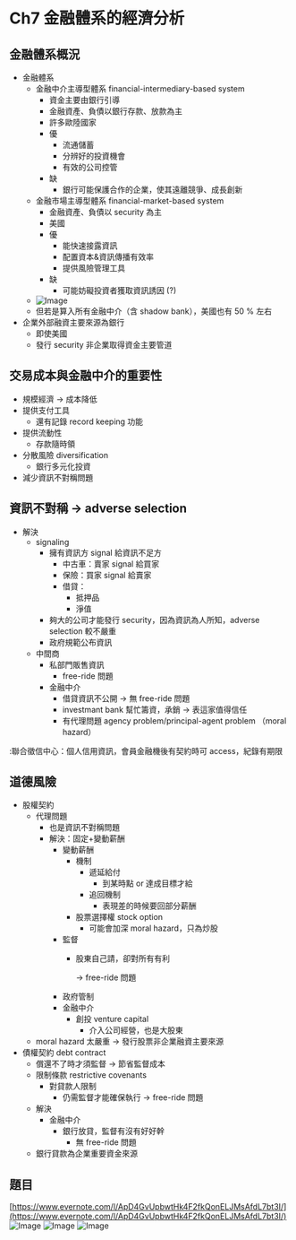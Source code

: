 # Ch7 金融體系的經濟分析

## 金融體系概況

* 金融體系
  * 金融中介主導型體系 financial-intermediary-based system
    * 資金主要由銀行引導
    * 金融資產、負債以銀行存款、放款為主
    * 許多歐陸國家
    * 優
      * 流通儲蓄
      * 分辨好的投資機會
      * 有效的公司控管
    * 缺
      * 銀行可能保護合作的企業，使其遠離競爭、成長創新
  * 金融市場主導型體系 financial-market-based system
    * 金融資產、負債以 security 為主
    * 美國
    * 優
      * 能快速接露資訊
      * 配置資本&資訊傳播有效率
      * 提供風險管理工具
    * 缺
      * 可能妨礙投資者獲取資訊誘因 \(?\)
  * ![Image](https://i.imgur.com/TiSSls1.png)
  * 但若是算入所有金融中介（含 shadow bank），美國也有 50 % 左右
* 企業外部融資主要來源為銀行
  * 即使美國
  * 發行 security 非企業取得資金主要管道

## 交易成本與金融中介的重要性

* 規模經濟 → 成本降低
* 提供支付工具
  * 還有記錄 record keeping 功能
* 提供流動性
  * 存款隨時領
* 分散風險 diversification
  * 銀行多元化投資
* 減少資訊不對稱問題

## 資訊不對稱 → adverse selection

* 解決
  * signaling
    * 擁有資訊方 signal 給資訊不足方
      * 中古車：賣家 signal 給買家
      * 保險：買家 signal 給賣家
      * 借貸：  
        * 抵押品
        * 淨值
    * 夠大的公司才能發行 security，因為資訊為人所知，adverse selection 較不嚴重
    * 政府規範公布資訊
  * 中間商
    * 私部門販售資訊
      * free-ride 問題
    * 金融中介
      * 借貸資訊不公開 → 無 free-ride 問題 
      * investmant bank 幫忙籌資，承銷 → 表這家值得信任
      * 有代理問題 agency problem/principal-agent problem （moral hazard）

:聯合徵信中心：個人信用資訊，會員金融機後有契約時可 access，紀錄有期限

## 道德風險

* 股權契約
  * 代理問題
    * 也是資訊不對稱問題
    * 解決：固定+變動薪酬
      * 變動薪酬
        * 機制
          * 遞延給付
            * 到某時點 or 達成目標才給
          * 追回機制
            * 表現差的時候要回部分薪酬
        * 股票選擇權 stock option
          * 可能會加深 moral hazard，只為炒股
      * 監督
        * 股東自己請，卻對所有有利  

          → free-ride 問題
      * 政府管制
      * 金融中介
        * 創投 venture capital
          * 介入公司經營，也是大股東
  * moral hazard 太嚴重 → 發行股票非企業融資主要來源
* 債權契約 debt contract
  * 償還不了時才須監督 → 節省監督成本 
  * 限制條款 restrictive covenants
    * 對貸款人限制
      * 仍需監督才能確保執行 → free-ride 問題
  * 解決
    * 金融中介
      * 銀行放貸，監督有沒有好好幹
        * 無 free-ride 問題
  * 銀行貸款為企業重要資金來源

## 題目

[https://www.evernote.com/l/ApD4GvUpbwtHk4F2fkQonELJMsAfdL7bt3I/](https://www.evernote.com/l/ApD4GvUpbwtHk4F2fkQonELJMsAfdL7bt3I/) ![Image](https://i.imgur.com/gDdSRNz.png) ![Image](https://i.imgur.com/Hk9iXWr.png) ![Image](https://i.imgur.com/iqELJkH.png)

